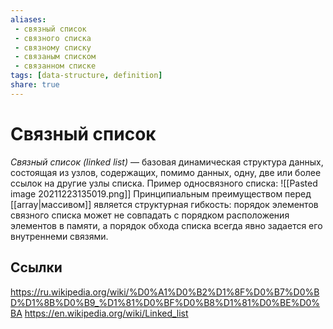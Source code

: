 ```yaml
---
aliases:
 - связный список
 - связного списка
 - связному списку
 - связаным списком
 - связанном списке
tags: [data-structure, definition]
share: true
---
```

# Связный список
*Связный список (linked list)* — базовая динамическая структура данных, состоящая из узлов, содержащих, помимо данных, одну, две или более ссылок на другие узлы списка. Пример односвязного списка:
![[Pasted image 20211223135019.png]]
Принципиальным преимуществом перед [[array|массивом]] является структурная гибкость: порядок элементов связного списка может не совпадать с порядком расположения элементов в памяти, а порядок обхода списка всегда явно задается его внутреннеми связями.

## Ссылки
https://ru.wikipedia.org/wiki/%D0%A1%D0%B2%D1%8F%D0%B7%D0%BD%D1%8B%D0%B9_%D1%81%D0%BF%D0%B8%D1%81%D0%BE%D0%BA
https://en.wikipedia.org/wiki/Linked_list
